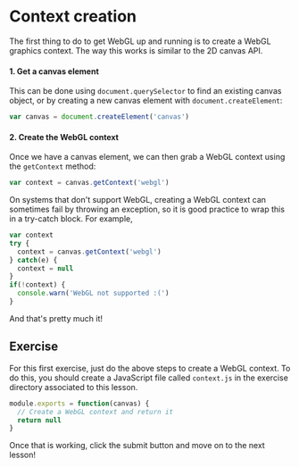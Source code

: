 # Context creation

The first thing to do to get WebGL up and running is to create a WebGL graphics context.  The way this works is similar to the 2D canvas API.

#### 1. Get a canvas element

This can be done using `document.querySelector` to find an existing canvas object, or by creating a new canvas element with `document.createElement`:

```javascript
var canvas = document.createElement('canvas')
```

#### 2. Create the WebGL context

Once we have a canvas element, we can then grab a WebGL context using the `getContext` method:

```javascript
var context = canvas.getContext('webgl')
```

On systems that don't support WebGL, creating a WebGL context can sometimes fail by throwing an exception, so it is good practice to wrap this in a try-catch block.  For example,

```javascript
var context
try {
  context = canvas.getContext('webgl')
} catch(e) {
  context = null
}
if(!context) {
  console.warn('WebGL not supported :(')
}
```

And that's pretty much it!

## Exercise

For this first exercise, just do the above steps to create a WebGL context.  To do this, you should create a JavaScript file called `context.js` in the exercise directory associated to this lesson.

```javascript
module.exports = function(canvas) {
  // Create a WebGL context and return it
  return null
}
```

Once that is working, click the submit button and move on to the next lesson!